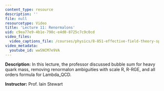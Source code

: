 ```yaml
---
content_type: resource
description: ''
file: null
resourcetype: Video
title: 'Lecture 11: Renormalons'
uid: c9ea77e9-4b1e-798c-e4d0-8725c7c9c0cd
video_files:
  video_captions_file: /courses/physics/8-851-effective-field-theory-spring-2013/video-lectures/lecture-11-renormalons/wwSNCM7e9VA.vtt
video_metadata:
  youtube_id: wwSNCM7e9VA
---
```


**Description:** In this lecture, the professor discussed bubble sum for heavy quark mass, removing renormalon ambiguities with scale R, R-RGE, and all orders formula for Lambda\_QCD.

**Instructor:** Prof. Iain Stewart